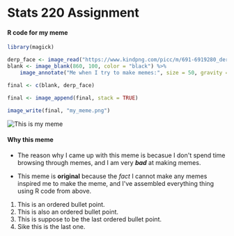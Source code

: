 # Stats 220 Assignment
#### R code for my meme

```R
library(magick)

derp_face <- image_read("https://www.kindpng.com/picc/m/691-6919280_derp-face-png-clipart-transparent-png.png")
blank <- image_blank(860, 100, color = "black") %>% 
    image_annotate("Me when I try to make memes:", size = 50, gravity = "south", color = "white")

final <- c(blank, derp_face)

final <- image_append(final, stack = TRUE)

image_write(final, "my_meme.png")
```

![This is my meme](https://raw.githubusercontent.com/Holy-mizu/stats220/main/my_meme.png)

#### Why this meme

* The reason why I came up with this meme is becasue I don't spend time browsing through memes, and I am very ***bad*** at making memes.

* This meme is **original** because the _fact_ I cannot make any memes inspired me to make the meme, and I've assembled everything thing using R code from above.

1. This is an ordered bullet point.
2. This is also an ordered bullet point.
3. This is suppose to be the last ordered bullet point.
4. Sike this is the last one.
